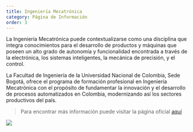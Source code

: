 ```yaml
---
title: Ingeniería Mecatrónica
category: Página de Información 
order: 3
---
```


La Ingeniería Mecatrónica puede contextualizarse como una disciplina que integra conocimientos para el desarrollo de productos y máquinas que poseen un alto grado de autonomía y funcionalidad encontrada a través de la electrónica, los sistemas inteligentes, la mecánica de precisión, y el control.

La Facultad de Ingeniería de la Universidad Nacional de Colombia, Sede Bogotá, ofrece el programa de formación profesional en Ingeniería Mecatrónica con el propósito de fundamentar la innovación y el desarrollo de procesos automatizados en Colombia, modernizando así los sectores productivos del país.

> Para encontrar más información puede visitar la página oficial [aquí](https://ingenieria.bogota.unal.edu.co/es/formacion/pregrado/ingenieria-mecatronica.html)

![](//placehold.it/800x600)
